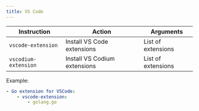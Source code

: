 ```yaml
---
title: VS Code
---
```


| Instruction          | Action                       | Arguments          |
| -------------------- | ---------------------------- | ------------------ |
| `vscode-extension`   | Install VS Code extensions   | List of extensions |
| `vscodium-extension` | Install VS Codium extensions | List of extensions |

Example:

```yaml
- Go extension for VSCode:
    - vscode-extension:
        - golang.go
```
